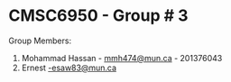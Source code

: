 # CMSC6950 - Group # 3

Group Members: 

1. Mohammad Hassan - mmh474@mun.ca - 201376043
2. Ernest -esaw83@mun.ca
